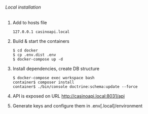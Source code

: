 ###### Local installation

1. Add to hosts file
    ```
    127.0.0.1 casinoapi.local
    ```
2. Build & start the containers 
    ```
    $ cd docker
    $ cp .env.dist .env
    $ docker-compose up -d
    ```
3. Install dependencies, create DB structure
    ```
    $ docker-compose exec workspace bash
    container$ composer install 
    container$ ./bin/console doctrine:schema:update --force
    ```
4. API is exposed on URL
http://casinoapi.local:8031/api

5. Generate keys and configure them in .env[.local]/environment

